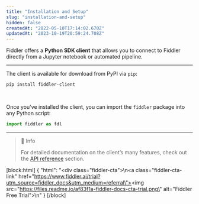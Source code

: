 ```yaml
---
title: "Installation and Setup"
slug: "installation-and-setup"
hidden: false
createdAt: "2022-05-10T17:14:02.670Z"
updatedAt: "2023-10-19T20:59:24.708Z"
---
```

Fiddler offers a **Python SDK client** that allows you to connect to Fiddler directly from a Jupyter notebook or automated pipeline.

***

The client is available for download from PyPI via `pip`:

```
pip install fiddler-client
```

<br>

Once you've installed the client, you can import the `fiddler` package into any Python script:

```python
import fiddler as fdl
```

***

> 📘 Info
> 
> For detailed documentation on the client’s many features, check out the [API reference](ref:client-setup) section.

[block:html]
{
  "html": "<div class=\"fiddler-cta\">\n<a class=\"fiddler-cta-link\" href=\"https://www.fiddler.ai/trial?utm_source=fiddler_docs&utm_medium=referral\"><img src=\"https://files.readme.io/af83f1a-fiddler-docs-cta-trial.png\" alt=\"Fiddler Free Trial\"></a>\n</div>"
}
[/block]